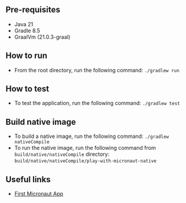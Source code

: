 ## Pre-requisites
- Java 21
- Gradle 8.5
- GraalVm (21.0.3-graal)

## How to run
- From the root directory, run the following command:
```./gradlew run```

## How to test
- To test the application, run the following command:
```./gradlew test```

## Build native image
- To build a native image, run the following command:
```./gradlew nativeCompile```
- To run the native image, run the following command from `build/native/nativeCompile` directory:
```build/native/nativeCompile/play-with-micronaut-native```

## Useful links
- [First Micronaut App](https://guides.micronaut.io/latest/creating-your-first-micronaut-app-gradle-java.html)